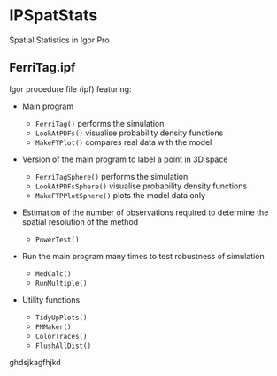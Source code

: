 # IPSpatStats
Spatial Statistics in Igor Pro

## FerriTag.ipf

Igor procedure file (ipf) featuring:

- Main program
	- `FerriTag()` performs the simulation
	- `LookAtPDFs()` visualise probability density functions
	- `MakeFTPlot()` compares real data with the model
- Version of the main program to label a point in 3D space
	- `FerriTagSphere()` performs the simulation
	- `LookAtPDFsSphere()` visualise probability density functions
	- `MakeFTPPlotSphere()` plots the model data only	
- Estimation of the number of observations required to determine the spatial resolution of the method
	- `PowerTest()`
- Run the main program many times to test robustness of simulation
	- `MedCalc()`
	- `RunMultiple()`

- Utility functions
	- `TidyUpPlots()`
	- `PMMaker()`
	- `ColorTraces()`
	- `FlushAllDist()`

ghdsjkagfhjkd